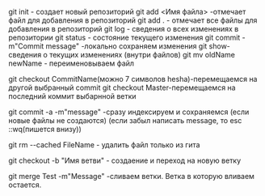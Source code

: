 git init - создает новый репозиторий
git add <Имя файла> -отмечает файл для добавления в репозиторий
git add . - отмечает все файлы для добавления в репозиторий
git log - сведения о всех изменениях в репозитории
git status - состояние текущего изменения
git commit -m"Commit message" -локально сохраняем изменения
git show- сведения о текущих изменениях (внутри файлов)
git mv  oldName newName - переименовываем файл

git checkout CommitName(можно 7 символов hesha)-перемещаемся на другой выбранный commit
git checkout Master-перемещаемся на последний коммит выбарнной ветки

git commit -a -m"message" -сразу индексируем и сохраняемся (если новые  файлы не создаются)
(если забыл написать message, то esc ::wq(пишется внизу))

git rm --cached FileName - удалить файл только из гита

git checkout -b "Имя ветви"  - создаение и переход на новую ветку

git merge Test -m"Message" -сливаем ветки. Ветка в которую вливаем остается.